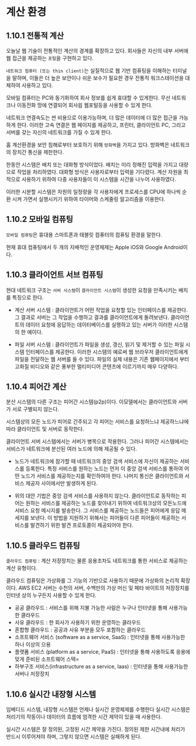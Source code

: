 # 계산 환경

## 1.10.1 전통적 계산

오늘날 웹 기술이 전통적인 계산의 경계를 확장하고 있다. 회사들은 자신의 내부 서버에 웹 접근을 제공하는 `포털`을 구현하고 있다.

`네트워크 컴퓨터 (또는 thin client)`는 실질적으로 웹 기반 컴퓨팅을 이해하는 터미널을 말하며, 이들은 더 높은 보안이나 쉬운 보수가 필요한 경우 전통적 워크스테이션을 대체하여 사용하고 있다.

모바일 컴퓨터는 PC와 동기화하여 회사 정보를 쉽게 휴대할 수 있게한다. 무선 네트워크나 이동전화 망에 연결되어 회사읩 웹포털등을 사용할 수 있게 한다.

네트워크 연결속도는 싼 비용으로 이용가능하며, 더 많은 데이터에 더 많은 접근을 가능하게 한다. 이러한 고속 연결은 웹 페이지를 제공하고, 프린터, 클라이언트 PC, 그리고 서버를 갖는 자신의 네트워크를 가질 수 있게 한다.

홈 계산환경을 보안 침해로부터 보호하기 위해 `방화벽`을 가지고 있다. 방화벽은 네트워크의 장치간 통신을 제한한다.

한동안 시스템은 배치 또는 대화형 방식이었다. 배치는 미리 정해진 입력을 가지고 대량으로 작업을 처리하였다. 대화형 방식은 사용자로부터 입력을 기다렸다. 계산 자원을 최적으로 사용하기 위하여 다중 사용자들이 이 시스템을 시간을 나누어 사용하였다.

이러한 시분할 시스템은 자원의 일정량을 각 사용자에게 프로세스를 CPU에 하나씩 순환 시켜 가면서 실행시키기 위하여 타이머와 스케줄링 알고리즘을 이용한다.

## 1.10.2 모바일 컴퓨팅

`모바일 컴퓨팅`은 휴대용 스마트폰과 태블릿 컴퓨터의 컴퓨팅 환경을 말한다.

현재 휴대 컴퓨팅에서 두 개의 지배적인 운영체제는 Apple iOS와 Google Android이다.

## 1.10.3 클라이언트 서브 컴퓨팅

현대 네트워크 구조는 `서버 시스템`이 `클라이언트 시스템`이 생성한 요청을 만족시키는 배치를 특징으로 한다.

-   계산 서버 시스템 : 클라이언트가 어떤 작업을 요청할 있는 인터페이스를 제공한다. 그 결과로 서버는 그 작업을 수행하고 결과를 클라이언트에게 돌려보낸다. 클라이언트의 데이터 요청에 응답하는 데이터베이스를 실행하고 있는 서버가 이러한 시스템의 한 예이다.

-   파일 서버 시스템 : 클라이언트가 파일을 생성, 갱신, 읽기 및 제거할 수 있는 파일 시스템 인터페이스를 제공한다. 이러한 시스템의 예로써 웹 브라우저 클라이언트에게 파일을 전달하는 웹 서버를 들 수 있다. 파일의 실제 내용은 기존 웹페이지에서 부터 고화질 비디오와 같은 풍부한 멀티미디어 콘텐츠에 이르기까지 매우 다양하다.

## 1.10.4 피어간 계산

분산 시스템의 다른 구조는 피어간 시스템(p2p)이다. 이모델에서는 클라이언트와 서버가 서로 구별되지 않는다.

시스템상의 모든 노드가 피어로 간주되고 각 피어는 서비스를 요청하느냐 제공하느냐에 따라 클라이언트 및 서버로 동작한다.

클라이언트 서버 시스템에서는 서버가 병목으로 작용한다. 그러나 피어간 시스템에서는 서비스가 네트워크에 분산된 여러 노드에 의해 제공될 수 있다.

-   노드가 네트워크에 참가할 때 네트워크의 중앙 검색 서비스에 자신이 제공하는 서비스를 등록한다. 특정 서비스를 원하는 노드는 먼저 이 중앙 검색 서비스를 통하여 어떤 노드가 서비스를 제공하는지를 확인하여야 한다. 나머지 통신은 클라이언트와 서비스 제공자 사이에서만 발생하게 된다.

-   위의 대안 기법은 중앙 검색 서비스를 사용하지 않는다. 클라이언트로 동작하는 피어는 원하는 서비스를 제공하는 노드를 찾아내기 위하여 네트워크상의 모든노드에 서비스 요청 메시지를 발송한다. 그 서비스를 제공하는 노드들은 피어에게 응답 메세지를 보낸다. 이 방법을 지원하기 위해서는 피어들이 다른 피어들이 제공하는 서비스를 발견하기 위한 발견 프로토콜이 제공되어야 한다.

## 1.10.5 클라우드 컴퓨팅

`클라우드 컴퓨팅` : 계산 저장장치는 물론 응용조차도 네트워크를 통한 서비스로 제공하는 계산 유형이다.

클라우드 컴퓨팅은 가상화를 그 기능의 기반으로 사용하기 때문에 가상화의 논리적 확장이다. AWS EC2 서버는 수천의 서버, 수백만의 가상 머신 및 페타 바이트의 저장장치를 인터넷 상의 누구든지 사용할 수 있게 한다.

-   공공 클라우드 : 서비스를 위해 지불 가능한 사람은 누구나 인터넷을 통해 사용가능한 클라우드
-   사유 클라우드 : 한 회사가 사용하기 위한 운영하는 클라우드
-   혼합형 클라우드 : 공공과 사유 부분을 모두 포함하는 클라우드
-   소프트웨어 서비스 (software as a service, SaaS) : 인터넷을 통해 사용가능한 하나 이상의 으용
-   플랫폼 서비스 (platform as a service, PaaS) : 인터넷을 통해 사용하도록 응용에 맞게 준비된 소프트웨어 스택=
-   하부구조 서비스(infrastructure as a service, Iaas) : 인터넷을 통해 사용가능한 서버나 저장장치

## 1.10.6 실시간 내장형 시스템

임베디드 시스템, 내장형 시스템은 언제나 실시간 운영체제를 수행한다 실시간 시스템은 처리기의 작동이나 데이터의 흐름에 엄격한 시간 제약이 있을 때 사용한다.

실시간 시스템은 잘 정의된, 고정된 시간 제약을 가진다. 정의된 제한 시간내에 처리가 반드시 이루어져야 하며, 그렇지 않으면 시스템은 실패하게 된다.
